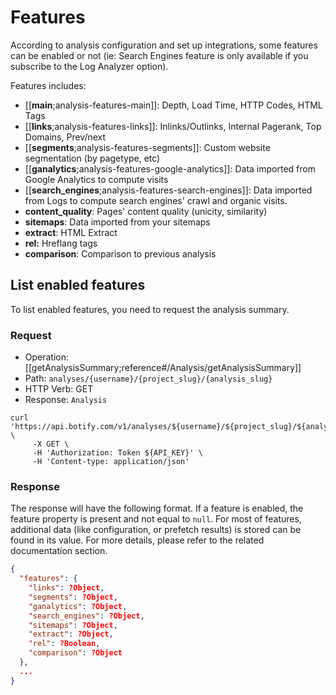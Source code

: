 # Features

According to analysis configuration and set up integrations, some features can be enabled or not (ie: Search Engines feature is only available if you subscribe to the Log Analyzer option).

Features includes:

- [[**main**;analysis-features-main]]: Depth, Load Time, HTTP Codes, HTML Tags
- [[**links**;analysis-features-links]]: Inlinks/Outlinks, Internal Pagerank, Top Domains, Prev/next
- [[**segments**;analysis-features-segments]]: Custom website segmentation (by pagetype, etc)
- [[**ganalytics**;analysis-features-google-analytics]]: Data imported from Google Analytics to compute visits
- [[**search_engines**;analysis-features-search-engines]]: Data imported from Logs to compute search engines' crawl and organic visits.
- **content_quality**: Pages' content quality (unicity, similarity)
- **sitemaps**: Data imported from your sitemaps
- **extract**: HTML Extract
- **rel:** Hreflang tags
- **comparison**: Comparison to previous analysis


## List enabled features

To list enabled features, you need to request the analysis summary.

### Request

- Operation: [[getAnalysisSummary;reference#/Analysis/getAnalysisSummary]]
- Path: `analyses/{username}/{project_slug}/{analysis_slug}`
- HTTP Verb: GET
- Response: `Analysis`

```SH
curl 'https://api.botify.com/v1/analyses/${username}/${project_slug}/${analysis_slug}' \
     -X GET \
     -H 'Authorization: Token ${API_KEY}' \
     -H 'Content-type: application/json'
```

### Response

The response will have the following format.
If a feature is enabled, the feature property is present and not equal to `null`. For most of features, additional data (like configuration, or prefetch results) is stored can be found in its value. For more details, please refer to the related documentation section.

```JSON
{
  "features": {
    "links": ?Object,
    "segments": ?Object,
    "ganalytics": ?Object,
    "search_engines": ?Object,
    "sitemaps": ?Object,
    "extract": ?Object,
    "rel": ?Boolean,
    "comparison": ?Object
  },
  ...
}
```

